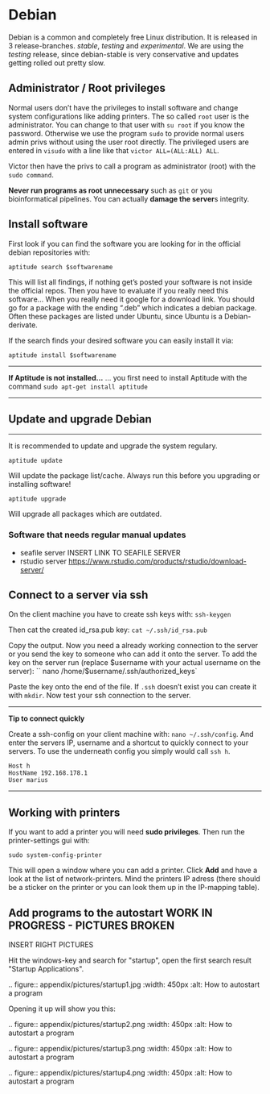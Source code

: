 # Debian

Debian is a common and completely free Linux distribution. It is released in 3 release-branches. *stable*, *testing* and *experimental*. We are using the *testing* release, since debian-stable is very conservative and updates getting rolled out pretty slow.

## Administrator / Root privileges

Normal users don’t have the privileges to install software and change system configurations like adding printers. The so called `root` user is the administrator. You can change to that user with `su root` if you know the password. Otherwise we use the program `sudo` to provide normal users admin privs without using the user root directly. The privileged users are entered in `visudo` with a line like that `victor ALL=(ALL:ALL) ALL`.

Victor then have the privs to call a program as administrator (root) with the `sudo command`.

**Never run programs as root unnecessary** such as `git` or you bioinformatical pipelines. You can actually **damage the server**s integrity.

## Install software

First look if you can find the software you are looking for in the official debian repositories with:
```
aptitude search $softwarename
```
This will list all findings, if nothing get’s posted your software is not inside the official repos. Then you have to evaluate if you really need this software… When you really need it google for a download link. You should go for a package with the ending “.deb” which indicates a debian package. Often these packages are listed under Ubuntu, since Ubuntu is a Debian-derivate.

If the search finds your desired software you can easily install it via:
```
aptitude install $softwarename
```

---
**If Aptitude is not installed...**
... you first need to install Aptitude with the command `sudo apt-get install aptitude`

---

## Update and upgrade Debian
-------------------------

It is recommended to update and upgrade the system regulary.
```
aptitude update
```
Will update the package list/cache. Always run this before you upgrading or installing software!
```
aptitude upgrade
```
Will upgrade all packages which are outdated.

### Software that needs regular manual updates

-   seafile server INSERT LINK TO SEAFILE SERVER
-   rstudio server <https://www.rstudio.com/products/rstudio/download-server/>

## Connect to a server via ssh

On the client machine you have to create ssh keys with: `ssh-keygen`

Then cat the created id_rsa.pub key: `cat ~/.ssh/id_rsa.pub`

Copy the output. Now you need a already working connection to the server or you send the key to someone who can add it onto the server. To add the key on the server run (replace $username with your actual username on the server): `` nano /home/$username/.ssh/authorized_keys`

Paste the key onto the end of the file. If `.ssh` doesn’t exist you can create it with `mkdir`. Now test your ssh connection to the server.


---
**Tip to connect quickly**

Create a ssh-config on your client machine with: `nano ~/.ssh/config`. And enter the servers IP, username and a shortcut to quickly connect to your servers. To use the underneath config you simply would call `ssh h`.
```
Host h
HostName 192.168.178.1
User marius
```
---

## Working with printers

If you want to add a printer you will need **sudo privileges**. Then run the printer-settings gui with:
```
sudo system-config-printer
```
This will open a window where you can add a printer. Click **Add** and have a look at the list of network-printers. Mind the printers IP adress (there should be a sticker on the printer or you can look them up in the IP-mapping table).

## Add programs to the autostart WORK IN PROGRESS - PICTURES BROKEN

INSERT RIGHT PICTURES

Hit the windows-key and search for "startup", open the first search result "Startup Applications".

.. figure:: appendix/pictures/startup1.jpg
   :width: 450px
   :alt: How to autostart a program

Opening it up will show you this:

.. figure:: appendix/pictures/startup2.png
   :width: 450px
   :alt: How to autostart a program

.. figure:: appendix/pictures/startup3.png
   :width: 450px
   :alt: How to autostart a program

.. figure:: appendix/pictures/startup4.png
   :width: 450px
   :alt: How to autostart a program